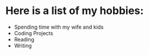 # Here is a list of my hobbies: 
- Spending time with my wife and kids 
- Coding Projects 
- Reading
- Writing
